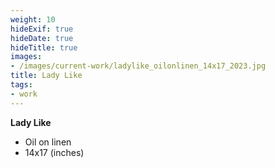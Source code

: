 ```yaml
---
weight: 10
hideExif: true
hideDate: true
hideTitle: true
images:
- /images/current-work/ladylike_oilonlinen_14x17_2023.jpg
title: Lady Like
tags:
- work
---
```

**Lady Like**
- Oil on linen
- 14x17 (inches)